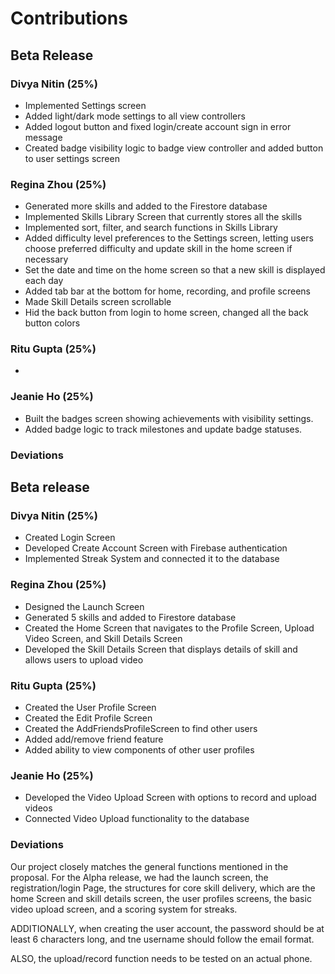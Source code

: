 # Contributions
## Beta Release
### Divya Nitin (25%)
- Implemented Settings screen
- Added light/dark mode settings to all view controllers
- Added logout button and fixed login/create account sign in error message
- Created badge visibility logic to badge view controller and added button to user settings screen

### Regina Zhou (25%)
- Generated more skills and added to the Firestore database
- Implemented Skills Library Screen that currently stores all the skills
- Implemented sort, filter, and search functions in Skills Library
- Added difficulty level preferences to the Settings screen, letting users
  choose preferred difficulty and update skill in the home screen if necessary
- Set the date and time on the home screen so that a new skill is displayed each day
- Added tab bar at the bottom for home, recording, and profile screens
- Made Skill Details screen scrollable
- Hid the back button from login to home screen, changed all the back button colors

### Ritu Gupta (25%)
- 

### Jeanie Ho (25%)
- Built the badges screen showing achievements with visibility settings.
- Added badge logic to track milestones and update badge statuses.

### Deviations

## Beta release
### Divya Nitin (25%)
- Created Login Screen
- Developed Create Account Screen with Firebase authentication
- Implemented Streak System and connected it to the database

### Regina Zhou (25%)
- Designed the Launch Screen
- Generated 5 skills and added to Firestore database
- Created the Home Screen that navigates to the Profile Screen, Upload Video Screen, and Skill Details Screen
- Developed the Skill Details Screen that displays details of skill and allows users to upload video

### Ritu Gupta (25%)
- Created the User Profile Screen
- Created the Edit Profile Screen
- Created the AddFriendsProfileScreen to find other users
- Added add/remove friend feature
- Added ability to view components of other user profiles 

### Jeanie Ho (25%)
- Developed the Video Upload Screen with options to record and upload videos
- Connected Video Upload functionality to the database

### Deviations

Our project closely matches the general functions mentioned in the proposal. 
For the Alpha release, we had the launch screen, the registration/login Page, the structures for core skill delivery, which are
the home Screen and skill details screen, the user profiles screens, the basic video upload screen, and a scoring system for streaks.

ADDITIONALLY, when creating the user account, the password should be at least 6 characters long, and tne username should follow the email format.

ALSO, the upload/record function needs to be tested on an actual phone.


